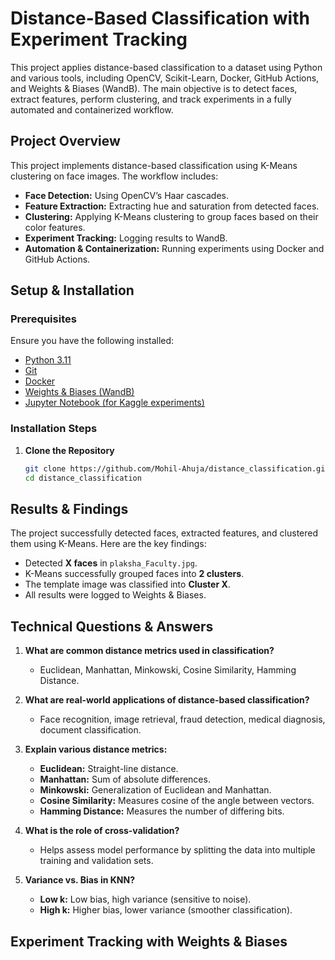 # Distance-Based Classification with Experiment Tracking

This project applies distance-based classification to a dataset using Python and various tools, including OpenCV, Scikit-Learn, Docker, GitHub Actions, and Weights & Biases (WandB). The main objective is to detect faces, extract features, perform clustering, and track experiments in a fully automated and containerized workflow.

## Project Overview

This project implements distance-based classification using K-Means clustering on face images. The workflow includes:
- **Face Detection:** Using OpenCV’s Haar cascades.
- **Feature Extraction:** Extracting hue and saturation from detected faces.
- **Clustering:** Applying K-Means clustering to group faces based on their color features.
- **Experiment Tracking:** Logging results to WandB.
- **Automation & Containerization:** Running experiments using Docker and GitHub Actions.


## Setup & Installation

### Prerequisites
Ensure you have the following installed:
- [Python 3.11](https://www.python.org/downloads/)
- [Git](https://git-scm.com/downloads)
- [Docker](https://www.docker.com/products/docker-desktop)
- [Weights & Biases (WandB)](https://wandb.ai/site)
- [Jupyter Notebook (for Kaggle experiments)](https://jupyter.org/install)

### Installation Steps
1. **Clone the Repository**
   ```bash
   git clone https://github.com/Mohil-Ahuja/distance_classification.git
   cd distance_classification


## Results & Findings

The project successfully detected faces, extracted features, and clustered them using K-Means. Here are the key findings:
- Detected **X faces** in `plaksha_Faculty.jpg`.
- K-Means successfully grouped faces into **2 clusters**.
- The template image was classified into **Cluster X**.
- All results were logged to Weights & Biases.

## Technical Questions & Answers

1. **What are common distance metrics used in classification?**
   - Euclidean, Manhattan, Minkowski, Cosine Similarity, Hamming Distance.

2. **What are real-world applications of distance-based classification?**
   - Face recognition, image retrieval, fraud detection, medical diagnosis, document classification.

3. **Explain various distance metrics:**
   - **Euclidean:** Straight-line distance.
   - **Manhattan:** Sum of absolute differences.
   - **Minkowski:** Generalization of Euclidean and Manhattan.
   - **Cosine Similarity:** Measures cosine of the angle between vectors.
   - **Hamming Distance:** Measures the number of differing bits.

4. **What is the role of cross-validation?**
   - Helps assess model performance by splitting the data into multiple training and validation sets.

5. **Variance vs. Bias in KNN?**
   - **Low k:** Low bias, high variance (sensitive to noise).
   - **High k:** Higher bias, lower variance (smoother classification).


## Experiment Tracking with Weights & Biases






